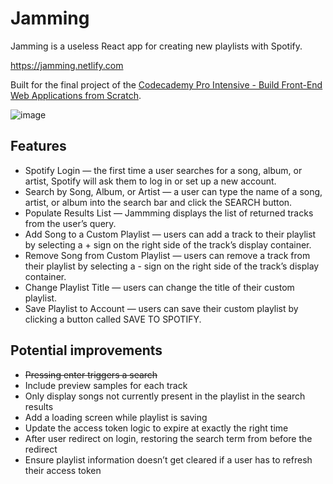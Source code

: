 # Jamming

Jamming is a useless React app for creating new playlists with Spotify.

https://jamming.netlify.com

Built for the final project of the [Codecademy Pro Intensive - Build Front-End Web Applications from Scratch](https://bit.ly/2m3tEtc).

![image](https://user-images.githubusercontent.com/10026538/65839342-303a1d00-e304-11e9-84ec-43e7d8b2365a.png)

## Features

* Spotify Login — the first time a user searches for a song, album, or artist, Spotify will ask them to log in or set up a new account. 
* Search by Song, Album, or Artist — a user can type the name of a song, artist, or album into the search bar and click the SEARCH button. 
* Populate Results List — Jammming displays the list of returned tracks from the user’s query.
* Add Song to a Custom Playlist — users can add a track to their playlist by selecting a + sign on the right side of the track’s display container.
* Remove Song from Custom Playlist — users can remove a track from their playlist by selecting a - sign on the right side of the track’s display container.
* Change Playlist Title — users can change the title of their custom playlist.
* Save Playlist to Account — users can save their custom playlist by clicking a button called SAVE TO SPOTIFY.

## Potential improvements

* ~~Pressing enter triggers a search~~
* Include preview samples for each track
* Only display songs not currently present in the playlist in the search results
* Add a loading screen while playlist is saving
* Update the access token logic to expire at exactly the right time
* After user redirect on login, restoring the search term from before the redirect
* Ensure playlist information doesn’t get cleared if a user has to refresh their access token
